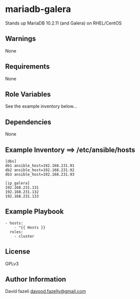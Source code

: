 mariadb-galera
=======================

Stands up MariaDB 10.2.11 (and Galera) on RHEL/CentOS

Warnings
--------

None

Requirements
------------

None

Role Variables
--------------

See the example inventory below...

Dependencies
------------

None

Example Inventory ==> /etc/ansible/hosts
-----------------

    [dbs]
    db1 ansible_host=192.168.231.91
    db2 ansible_host=192.168.231.92
    db3 ansible_host=192.168.231.93
    
    [ip_galera]
    192.168.231.131
    192.168.231.132
    192.168.231.133
    
 Example Playbook
----------------

    - hosts:
        - "{{ Hosts }}
      roles:
        - cluster

License
-------

GPLv3

Author Information
------------------

David fazeli <davood.fazelly@gmail.com>


